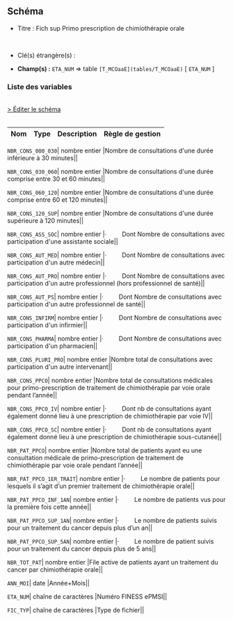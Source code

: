 ## Schéma


- Titre : Fich sup Primo prescription de chimiothérapie orale
<br />



- Clé(s) étrangère(s) : <br />

- **Champ(s) :** `ETA_NUM`
  => table `[T_MCOaaE](tables/T_MCOaaE)` [ `ETA_NUM` ]<br />

 
### Liste des variables
<br />
<div>
    <a href="https://gitlab.com/healthdatahub/applications-du-hdh/schema-snds/-/tree/master/schemas/T_MCOaaSUP_PPCO/T_MCOaaSUP_PPCO.json"
       target="_blank" rel="noopener noreferrer">> Éditer le schéma</a>
</div>
<br />

Nom | Type | Description | Règle de gestion
-|-|-|-



`NBR_CONS_000_030`| nombre entier |Nombre de consultations d'une durée inférieure à 30 minutes||

`NBR_CONS_030_060`| nombre entier |Nombre de consultations d'une durée comprise entre 30 et 60 minutes||

`NBR_CONS_060_120`| nombre entier |Nombre de consultations d'une durée comprise entre 60 et 120 minutes||

`NBR_CONS_120_SUP`| nombre entier |Nombre de consultations d'une durée supérieure à 120 minutes||

`NBR_CONS_ASS_SOC`| nombre entier |·         Dont Nombre de consultations avec participation d'une assistante sociale||

`NBR_CONS_AUT_MED`| nombre entier |·         Dont Nombre de consultations avec participation d'un autre médecin||

`NBR_CONS_AUT_PRO`| nombre entier |·         Dont Nombre de consultations avec participation d'un autre professionnel (hors professionnel de santé)||

`NBR_CONS_AUT_PS`| nombre entier |·         Dont Nombre de consultations avec participation d'un autre professionnel de santé||

`NBR_CONS_INFIRM`| nombre entier |·         Dont Nombre de consultations avec participation d'un infirmier||

`NBR_CONS_PHARMA`| nombre entier |·         Dont Nombre de consultations avec participation d'un pharmacien||

`NBR_CONS_PLURI_PRO`| nombre entier |Nombre total de consultations avec participation d'un autre intervenant||

`NBR_CONS_PPCO`| nombre entier |Nombre total de consultations médicales pour primo-prescription de traitement de chimiothérapie par voie orale pendant l’année||

`NBR_CONS_PPCO_IV`| nombre entier |·         Dont nb de consultations ayant également donné lieu à une prescription de chimiothérapie par voie IV||

`NBR_CONS_PPCO_SC`| nombre entier |·         Dont nb de consultations ayant également donné lieu à une prescription de chimiothérapie sous-cutanée||

`NBR_PAT_PPCO`| nombre entier |Nombre total de patients ayant eu une consultation médicale de primo-prescription de traitement de chimiothérapie par voie orale pendant l’année||

`NBR_PAT_PPCO_1ER_TRAIT`| nombre entier |·         Le nombre de patients pour lesquels il s’agit d’un premier traitement de chimiothérapie orale||

`NBR_PAT_PPCO_INF_1AN`| nombre entier |·         Le nombre de patients vus pour la première fois cette année||

`NBR_PAT_PPCO_SUP_1AN`| nombre entier |·         Le nombre de patients suivis pour un traitement du cancer depuis plus d’un an||

`NBR_PAT_PPCO_SUP_5AN`| nombre entier |·         Le nombre de patient suivis pour un traitement du cancer depuis plus de 5 ans||

`NBR_TOT_PAT`| nombre entier |File active de patients ayant un traitement du cancer par chimiothérapie orale||

`ANN_MOI`| date |Année+Mois||

`ETA_NUM`| chaîne de caractères |Numéro FINESS ePMSI||

`FIC_TYP`| chaîne de caractères |Type de fichier||
